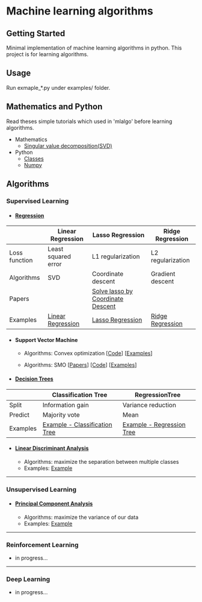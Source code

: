 # Machine learning algorithms

## Getting Started
Minimal implementation of machine learning algorithms in python. This project is for learning algorithms.

## Usage
Run exmaple_*.py under examples/ folder.

## Mathematics and Python
Read theses simple tutorials which used in 'mlalgo' before learning algorithms.
* Mathematics
  * [Singular value decomposition(SVD)](./docs/singular_value_decomposition.py)
* Python
  * [Classes](./docs/python_class.py)
  * [Numpy](./docs/python_numpy.py)

## Algorithms
### Supervised Learning
* #### [Regression](./mlalgo/supervised/regression.py)

| | Linear Regression | Lasso Regression | Ridge Regression |
| --- | --- | --- | --- |
| Loss function | Least squared error | L1 regularization| L2 regularization |
| Algorithms | SVD | Coordinate descent | Gradient descent |
| Papers | | [Solve lasso by Coordinate Descent](https://core.ac.uk/download/pdf/6287975.pdf) | |
| Examples | [ Linear Regression](./examples/example_LinearRegression.py) | [Lasso Regression](./examples/example_LassoRegression.py)| [Ridge Regression](./examples/example_RidgeRegression.py) |

* #### Support Vector Machine
  * Algorithms: Convex optimization
  [[Code](./mlalgo/supervised/support_vector_machine_cvxopt.py)]
  [[Examples](./examples/example_svmCVXOPT.py)]


  * Algorithms: SMO
  [[Papers](https://pdfs.semanticscholar.org/59ee/e096b49d66f39891eb88a6c84cc89acba12d.pdf)]
  [[Code](./mlalgo/supervised/support_vector_machine_smo.py)]
  [[Examples](./examples/example_svmSMO.py)]

* #### [Decision Trees](./mlalgo/supervised/decision_tree.py)

| | Classification Tree | RegressionTree |
| --- | --- | --- |
| Split | Information gain | Variance reduction |
| Predict | Majority vote | Mean |
| Examples | [Example - Classification Tree](./examples/example_ClassificationTree.py) | [Example - Regression Tree](./examples/example_RegressionTree.py) |

* #### [Linear Discriminant Analysis](./mlalgo/supervised/linear_discriminant_analysis.py)

  * Algorithms: maximize the separation between multiple classes
  * Examples: [Example](./examples/example_PCA_LDA.py)

---

### Unsupervised Learning
* #### [Principal Component Analysis](./mlalgo/unsupervised/principal_component_analysis.py)

  * Algorithms: maximize the variance of our data
  * Examples: [Example](./examples/example_PCA_LDA.py)

---

### Reinforcement Learning
* in progress...

---

### Deep Learning
* in progress...